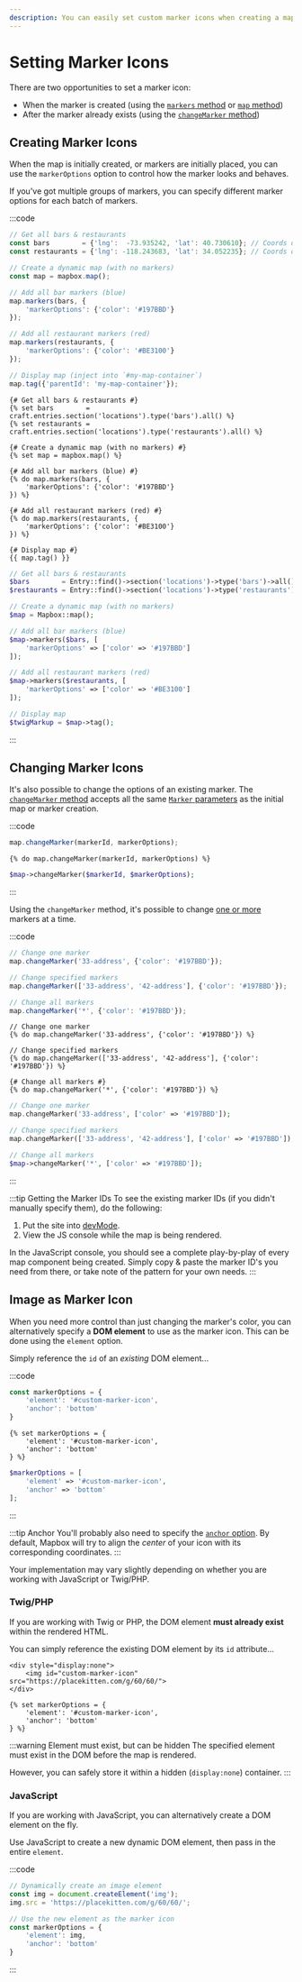 ```yaml
---
description: You can easily set custom marker icons when creating a map or adding a new marker. It's also a breeze to change icons of existing markers.
---
```


# Setting Marker Icons

There are two opportunities to set a marker icon:

- When the marker is created (using the [`markers` method](/dynamic-maps/universal-methods/#markers-locations-options) or [`map` method](/dynamic-maps/basic-map-management/#map-locations-options))
- After the marker already exists (using the [`changeMarker` method](/dynamic-maps/universal-methods/#changemarker-markerid-options))

## Creating Marker Icons

When the map is initially created, or markers are initially placed, you can use the `markerOptions` option to control how the marker looks and behaves.

If you've got multiple groups of markers, you can specify different marker options for each batch of markers.

:::code
```js
// Get all bars & restaurants
const bars        = {'lng':  -73.935242, 'lat': 40.730610}; // Coords only in JS
const restaurants = {'lng': -118.243683, 'lat': 34.052235}; // Coords only in JS

// Create a dynamic map (with no markers)
const map = mapbox.map();

// Add all bar markers (blue)
map.markers(bars, {
    'markerOptions': {'color': '#197BBD'}
});

// Add all restaurant markers (red)
map.markers(restaurants, {
    'markerOptions': {'color': '#BE3100'}
});

// Display map (inject into `#my-map-container`)
map.tag({'parentId': 'my-map-container'});
```
```twig
{# Get all bars & restaurants #}
{% set bars        = craft.entries.section('locations').type('bars').all() %}
{% set restaurants = craft.entries.section('locations').type('restaurants').all() %}

{# Create a dynamic map (with no markers) #}
{% set map = mapbox.map() %}

{# Add all bar markers (blue) #}
{% do map.markers(bars, {
    'markerOptions': {'color': '#197BBD'}
}) %}

{# Add all restaurant markers (red) #}
{% do map.markers(restaurants, {
    'markerOptions': {'color': '#BE3100'}
}) %}

{# Display map #}
{{ map.tag() }}
```
```php
// Get all bars & restaurants
$bars        = Entry::find()->section('locations')->type('bars')->all();
$restaurants = Entry::find()->section('locations')->type('restaurants')->all();

// Create a dynamic map (with no markers)
$map = Mapbox::map();

// Add all bar markers (blue)
$map->markers($bars, [
    'markerOptions' => ['color' => '#197BBD']
]);

// Add all restaurant markers (red)
$map->markers($restaurants, [
    'markerOptions' => ['color' => '#BE3100']
]);

// Display map
$twigMarkup = $map->tag();
```
:::

## Changing Marker Icons

It's also possible to change the options of an existing marker. The [`changeMarker` method](/dynamic-maps/universal-methods/#changemarker-markerid-options) accepts all the same [`Marker` parameters](https://docs.mapbox.com/mapbox-gl-js/api/markers/#marker-parameters) as the initial map or marker creation.

:::code
```js
map.changeMarker(markerId, markerOptions);
```
```twig
{% do map.changeMarker(markerId, markerOptions) %}
```
```php
$map->changeMarker($markerId, $markerOptions);
```
:::

Using the `changeMarker` method, it's possible to change [one or more](/dynamic-maps/universal-methods/#changemarker-markerid-options) markers at a time.

:::code
```js
// Change one marker
map.changeMarker('33-address', {'color': '#197BBD'});

// Change specified markers
map.changeMarker(['33-address', '42-address'], {'color': '#197BBD'});

// Change all markers
map.changeMarker('*', {'color': '#197BBD'});
```
```twig
// Change one marker
{% do map.changeMarker('33-address', {'color': '#197BBD'}) %}

// Change specified markers
{% do map.changeMarker(['33-address', '42-address'], {'color': '#197BBD'}) %}

{# Change all markers #}
{% do map.changeMarker('*', {'color': '#197BBD'}) %}
```
```php
// Change one marker
map.changeMarker('33-address', ['color' => '#197BBD']);

// Change specified markers
map.changeMarker(['33-address', '42-address'], ['color' => '#197BBD']);

// Change all markers
$map->changeMarker('*', ['color' => '#197BBD']);
```
:::

:::tip Getting the Marker IDs
To see the existing marker IDs (if you didn't manually specify them), do the following:

1. Put the site into [devMode](https://craftcms.com/docs/4.x/config/config-settings.html#devmode).
2. View the JS console while the map is being rendered.

In the JavaScript console, you should see a complete play-by-play of every map component being created. Simply copy & paste the marker ID's you need from there, or take note of the pattern for your own needs.
:::

## Image as Marker Icon

When you need more control than just changing the marker's color, you can alternatively specify a **DOM element** to use as the marker icon. This can be done using the `element` option.

Simply reference the `id` of an _existing_ DOM element...

:::code
```js
const markerOptions = {
    'element': '#custom-marker-icon',
    'anchor': 'bottom'
}
```
```twig
{% set markerOptions = {
    'element': '#custom-marker-icon',
    'anchor': 'bottom'
} %}
```
```php
$markerOptions = [
    'element' => '#custom-marker-icon',
    'anchor' => 'bottom'
];
```
:::

:::tip Anchor
You'll probably also need to specify the [`anchor` option](https://docs.mapbox.com/mapbox-gl-js/api/markers/#marker-parameters). By default, Mapbox will try to align the _center_ of your icon with its corresponding coordinates.
:::

Your implementation may vary slightly depending on whether you are working with JavaScript or Twig/PHP.

### Twig/PHP

If you are working with Twig or PHP, the DOM element **must already exist** within the rendered HTML.

You can simply reference the existing DOM element by its `id` attribute...

```twig
<div style="display:none">
    <img id="custom-marker-icon" src="https://placekitten.com/g/60/60/">
</div>

{% set markerOptions = {
    'element': '#custom-marker-icon',
    'anchor': 'bottom'
} %}
```

:::warning Element must exist, but can be hidden
The specified element must exist in the DOM before the map is rendered.

However, you can safely store it within a hidden (`display:none`) container.
:::

### JavaScript

If you are working with JavaScript, you can alternatively create a DOM element on the fly.

Use JavaScript to create a new dynamic DOM element, then pass in the entire `element`.

:::code
```js
// Dynamically create an image element
const img = document.createElement('img');
img.src = 'https://placekitten.com/g/60/60/';

// Use the new element as the marker icon
const markerOptions = {
    'element': img,
    'anchor': 'bottom'
}
```
:::
